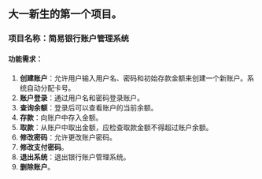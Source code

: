 ## 大一新生的第一个项目。
### 项目名称：简易银行账户管理系统
#### 功能需求：
1. **创建账户**：允许用户输入用户名、密码和初始存款金额来创建一个新账户。系统自动分配卡号。
2. **账户登录**：通过用户名和密码登录账户。
3. **查询余额**：登录后可以查看账户的当前余额。
4. **存款**：向账户中存入金额。
5. **取款**：从账户中取出金额，应检查取款金额不得超过账户余额。
6. **修改密码**：允许更改账户密码。
7. **修改支付密码**。
8. **退出系统**：退出银行账户管理系统。
9. **删除账户**。